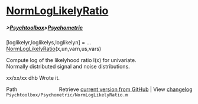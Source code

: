 # [NormLogLikelyRatio](NormLogLikelyRatio)
##### >[Psychtoolbox](Psychtoolbox)>[Psychometric](Psychometric)

[loglikelyr,loglikelys,loglikelyn] = ...  
  [NormLogLikelyRatio](NormLogLikelyRatio)(x,un,varn,us,vars)  
  
Compute log of the likelyhood ratio l(x) for univariate.  
Normally distributed signal and noise distributions.   
  
xx/xx/xx  dhb  Wrote it.  




<div class="code_header" style="text-align:right;">
  <span style="float:left;">Path&nbsp;&nbsp;</span> <span class="counter">Retrieve <a href=
  "https://raw.github.com/Psychtoolbox-3/Psychtoolbox-3/beta/Psychtoolbox/Psychometric/NormLogLikelyRatio.m">current version from GitHub</a> | View <a href=
  "https://github.com/Psychtoolbox-3/Psychtoolbox-3/commits/beta/Psychtoolbox/Psychometric/NormLogLikelyRatio.m">changelog</a></span>
</div>
<div class="code">
  <code>Psychtoolbox/Psychometric/NormLogLikelyRatio.m</code>
</div>


